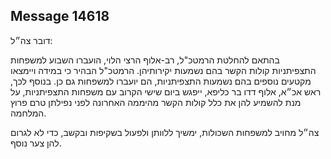 ## Message 14618

דובר צה״ל:

בהתאם להחלטת הרמטכ"ל, רב-אלוף הרצי הלוי, הועברו השבוע למשפחות התצפיתניות קולות הקשר בהם נשמעות יקירותיהן. הרמטכ"ל הבהיר כי במידה ויימצאו מקטעים נוספים בהם נשמעות התצפיתניות, הם יועברו למשפחות גם כן. בנוסף לכך, ראש אכ״א, אלוף דדו בר כליפא, ייפגש ביום שישי הקרוב עם משפחות התצפיתניות, על מנת להשמיע להן את כלל קולות הקשר מהיממה האחרונה לפני נפילתן טרם פרוץ המלחמה.

צה״ל מחויב למשפחות השכולות, ימשיך ללוותן ולפעול בשקיפות ובקשב, כדי לא לגרום להן צער נוסף.

